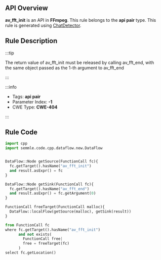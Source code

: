 ---
---


## API Overview
**av_fft_init** is an API in **FFmpeg**. This rule belongs to the **api pair** type. This rule is generated using [ChatDetector](../../tools/ChatDetector).
## Rule Description

:::tip

The return value of av_fft_init must be released by calling av_fft_end, with the same object passed as the 1-th argument to av_fft_end

:::

:::info

- Tags: **api pair**
- Parameter Index: **-1**
- CWE Type: **CWE-404**

:::

## Rule Code
```python
import cpp
import semmle.code.cpp.dataflow.new.DataFlow


DataFlow::Node getSource(FunctionCall fc){
  fc.getTarget().hasName("av_fft_init")
  and result.asExpr() = fc
}

DataFlow::Node getSink(FunctionCall fc){
  fc.getTarget().hasName("av_fft_end")
  and result.asExpr() = fc.getArgument(0)
}

FunctionCall freeTarget(FunctionCall malloc){
  DataFlow::localFlow(getSource(malloc), getSink(result))
}

from FunctionCall fc
where fc.getTarget().hasName("av_fft_init")
      and not exists(
        FunctionCall free| 
        free = freeTarget(fc)
      )
select fc.getLocation()

```